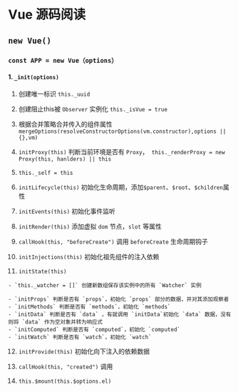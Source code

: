 # Vue 源码阅读

## `new Vue()`

### `const APP = new Vue（options）`

#### 1. `_init(options)`

1. 创建唯一标识 `this._uuid`

2. 创建阻止this被 `Observer` 实例化 `this._isVue = true`

3. 根据合并策略合并传入的组件属性 `mergeOptions(resolveConstructorOptions(vm.constructor),options || {},vm)`

4.  `initProxy(this)` 判断当前环境是否有 `Proxy`，` this._renderProxy = new Proxy(this, hanlders) || this`

5. `this._self = this`

6.  `initLifecycle(this)` 初始化生命周期，添加`$parent`、`$root`、`$children`属性

7.  `initEvents(this)` 初始化事件监听

8.  `initRender(this)` 添加虚拟 `dom` 节点，`slot` 等属性

9.  `callHook(this, "beforeCreate")` 调用 `beforeCreate` 生命周期钩子

10.  `initInjections(this)` 初始化祖先组件的注入依赖

11.  `initState(this)` 

    - `this._watcher = []` 创建新数组保存该实例中的所有 `Watcher` 实例

    - `initProps` 判断是否有 `props`，初始化 `props` 部分的数据，并对其添加观察者
    - `initMethods` 判断是否有 `methods`，初始化 `methods`
    - `initData` 判断是否有 `data` ，有就调用 `initData`初始化 `data` 数据，没有则将 `data` 作为空对象并转为响应式
    - `initComputed` 判断是否有 `computed`，初始化 `computed`
    - `initWatch` 判断是否有 `watch`，初始化 `watch`

12.  `initProvide(this)` 初始化向下注入的依赖数据

13.  `callHook(this, "created")` 调用

14.  `this.$mount(this.$options.el)`

